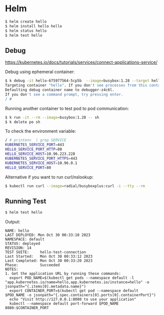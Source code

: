 # Helm

```bash
$ helm create hello
$ helm install hello hello
$ helm status hello
$ helm test hello
```

## Debug

https://kubernetes.io/docs/tutorials/services/connect-applications-service/

Debug using ephemeral container:


```bash
$ k debug -it hello-675977564-5cp5b  --image=busybox:1.28 --target hello
Targeting container "hello". If you don't see processes from this container it may be because the container runtime doesn't support this feature.
Defaulting debug container name to debugger-z4c6l.
If you don't see a command prompt, try pressing enter.
/ #
```

Running another container to test pod to pod communication:

```bash
$ k run -it --rm --image=busybox:1.28 -- sh
$ k delete po sh
```

To check the environment variable:

```bash
/ # printenv  | grep SERVICE
KUBERNETES_SERVICE_PORT=443
HELLO_SERVICE_PORT_HTTP=80
HELLO_SERVICE_HOST=10.96.223.228
KUBERNETES_SERVICE_PORT_HTTPS=443
KUBERNETES_SERVICE_HOST=10.96.0.1
HELLO_SERVICE_PORT=80
```

Alternative if you want to run curl/nslookup:

```bash
$ kubectl run curl --image=radial/busyboxplus:curl -i --tty --rm
```

## Running Test


```bash
$ helm test hello
```


Output:

```
NAME: hello
LAST DEPLOYED: Mon Oct 30 00:33:10 2023
NAMESPACE: default
STATUS: deployed
REVISION: 14
TEST SUITE:     hello-test-connection
Last Started:   Mon Oct 30 00:33:12 2023
Last Completed: Mon Oct 30 00:33:20 2023
Phase:          Succeeded
NOTES:
1. Get the application URL by running these commands:
  export POD_NAME=$(kubectl get pods --namespace default -l "app.kubernetes.io/name=hello,app.kubernetes.io/instance=hello" -o jsonpath="{.items[0].metadata.name}")
  export CONTAINER_PORT=$(kubectl get pod --namespace default $POD_NAME -o jsonpath="{.spec.containers[0].ports[0].containerPort}")
  echo "Visit http://127.0.0.1:8080 to use your application"
  kubectl --namespace default port-forward $POD_NAME 8080:$CONTAINER_PORT
```
